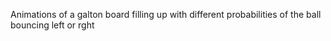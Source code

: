 Animations of a galton board filling up with different probabilities of the ball bouncing left or rght
